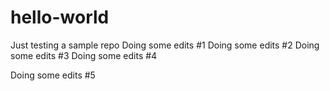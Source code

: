 # hello-world
Just testing a sample repo
Doing some edits #1
Doing some edits #2
Doing some edits #3
Doing some edits #4

Doing some edits #5

